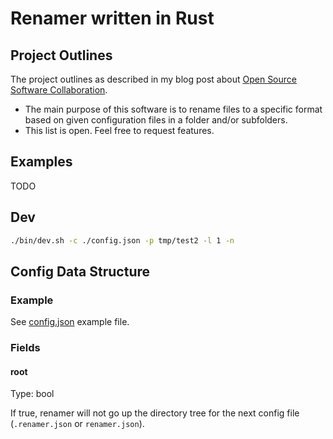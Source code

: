# Renamer written in Rust

## Project Outlines

The project outlines as described in my blog post about [Open Source Software Collaboration](https://blog.fox21.at/2019/02/21/open-source-software-collaboration.html).

- The main purpose of this software is to rename files to a specific format based on given configuration files in a folder and/or subfolders.
- This list is open. Feel free to request features.

## Examples

TODO

## Dev

```bash
./bin/dev.sh -c ./config.json -p tmp/test2 -l 1 -n
```

## Config Data Structure

### Example

See [config.json](config.json) example file.

### Fields

#### root

Type: bool

If true, renamer will not go up the directory tree for the next config file (`.renamer.json` or `renamer.json`).
